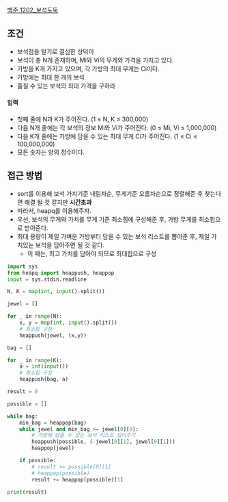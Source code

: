 
[백준 1202_보석도둑](https://www.acmicpc.net/problem/1202)


## 조건

- 보석점을 털기로 결심한 상덕이
- 보석이 총 N개 존재하며, Mi와 Vi의 무게와 가격을 가지고 있다.
- 가방을 K개 가지고 있으며, 각 가방의 최대 무게는 Ci이다.
- 가방에는 최대 한 개의 보석
- 훔칠 수 있는 보석의 최대 가격을 구하라


#### 입력

- 첫째 줄에 N과 K가 주어진다. (1 ≤ N, K ≤ 300,000)
- 다음 N개 줄에는 각 보석의 정보 Mi와 Vi가 주어진다. (0 ≤ Mi, Vi ≤ 1,000,000)
- 다음 K개 줄에는 가방에 담을 수 있는 최대 무게 Ci가 주어진다. (1 ≤ Ci ≤ 100,000,000)
- 모든 숫자는 양의 정수이다.



## 접근 방법

- sort를 이용해 보석 가치기준 내림차순, 무게기준 오름차순으로 정렬해준 후 찾는다면 해결 될 것 같지만 **시간초과**
- 따라서, heapq를 이용해주자.
- 우선, 보석의 무게와 가치를 무게 기준 최소힙에 구성해준 후, 가방 무게를 최소힙으로 받아준다.
- 최대 용량이 제일 가벼운 가방부터 담을 수 있는 보석 리스트를 뽑아준 후, 제일 가치있는 보석을 담아주면 될 것 같다.
	- 이 때는, 최고 가치를 담아야 되므로 최대힙으로 구성


```python
import sys
from heapq import heappush, heappop
input = sys.stdin.readline

N, K = map(int, input().split())

jewel = []

for _ in range(N):
    x, y = map(int, input().split())
    # 최소힙 구성
    heappush(jewel, (x,y))

bag = []

for _ in range(K):
    a = int(input())
    # 최소힙 구성
    heappush(bag, a)

result = 0

possible = []

while bag:
    min_bag = heappop(bag)
    while jewel and min_bag >= jewel[0][0]:
        # 가방에 담을 수 있는 보석 리스트 담아주기
        heappush(possible, (-jewel[0][1], jewel[0][1]))
        heappop(jewel)

    if possible:
        # result += possible[0][1]
        # heappop(possible)
        result += heappop(possible)[1]

print(result)

```
